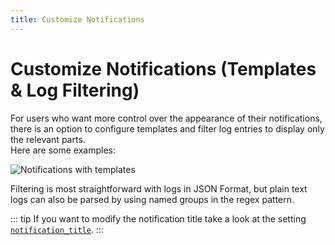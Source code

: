 ```yaml
---
title: Customize Notifications
---
```


# Customize Notifications (Templates & Log Filtering)

For users who want more control over the appearance of their notifications, there is an option to configure templates and filter log entries to display only the relevant parts.<br>
Here are some examples:

![Notifications with templates](/template_collage.png)


Filtering is most straightforward with logs in JSON Format, but plain text logs can also be parsed by using named groups in the regex pattern.<br>

::: tip
If you want to modify the notification title take a look at the setting [`notification_title`](../config_sections/settings#notification-title). 
:::
